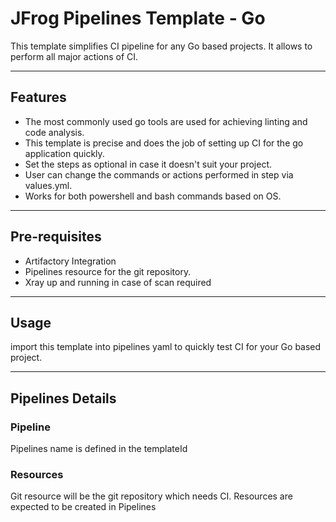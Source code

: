 # JFrog Pipelines Template - Go

This template simplifies CI pipeline for any Go based projects. It allows to perform all major actions of CI.

----

## Features
- The most commonly used go tools are used for achieving linting and code analysis.
- This template is precise and does the job of setting up CI for the go application quickly.
- Set the steps as optional in case it doesn't suit your project.
- User can change the commands or actions performed in step via values.yml.
- Works for both powershell and bash commands based on OS.
----

## Pre-requisites
- Artifactory Integration
- Pipelines resource for the git repository.
- Xray up and running in case of scan required

----

## Usage
import this template into pipelines yaml to quickly test CI for your Go based project.

----

## Pipelines Details
### Pipeline
Pipelines name is defined in the templateId 

### Resources
Git resource will be the git repository which needs CI. Resources are expected to be created in Pipelines



